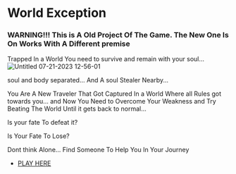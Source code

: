 # World Exception

### WARNING!!! This is A Old Project Of The Game. The New One Is On Works With A Different premise

Trapped In a World You need to survive and remain with your soul...
![Untitled 07-21-2023 12-56-01](https://github.com/kazeiswolf/worldexception/assets/68024071/9210ee82-1027-4fef-adc7-22b4bd94fa85#gh-dark-mode-only)

soul and body separated... And A soul Stealer Nearby...

You Are A New Traveler That Got Captured In a World Where all Rules got towards you... and Now You Need to Overcome Your Weakness and Try Beating The World Until it gets back to normal... 

Is your fate To defeat it?

Is Your Fate To Lose?


Dont think Alone... Find Someone To Help You In Your Journey


* [PLAY HERE](https://redninjabr.github.io/worldexception/main)


